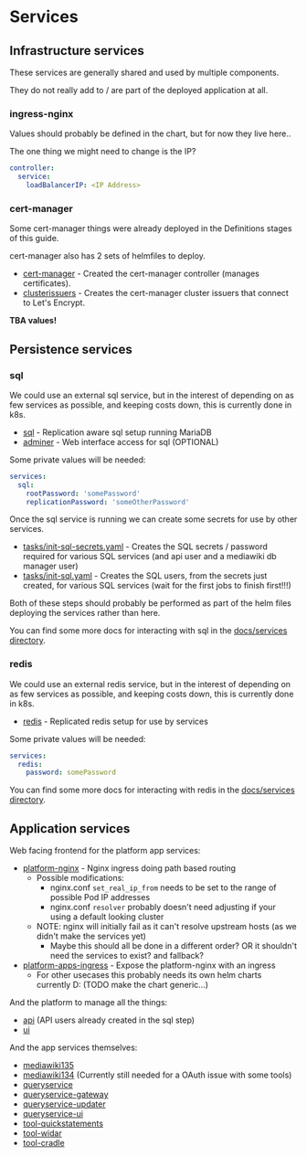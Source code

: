 # Services

## Infrastructure services

These services are generally shared and used by multiple components.

They do not really add to / are part of the deployed application at all.

### ingress-nginx

Values should probably be defined in the chart, but for now they live here..

The one thing we might need to change is the IP?

```yml
controller:
  service:
    loadBalancerIP: <IP Address>
```

### cert-manager

Some cert-manager things were already deployed in the Definitions stages of this guide.

cert-manager also has 2 sets of helmfiles to deploy.

- [cert-manager](https://github.com/wbstack/deploy/tree/main/k8s/helm/cert-manager) - Created the cert-manager controller (manages certificates).
- [clusterissuers](https://github.com/wbstack/deploy/tree/main/k8s/helm/clusterissuers) - Creates the cert-manager cluster issuers that connect to Let's Encrypt.

**TBA values!**

## Persistence services

### sql

We could use an external sql service, but in the interest of depending on as few services as possible, and keeping costs down, this is currently done in k8s.

- [sql](https://github.com/wbstack/deploy/tree/main/k8s/helm/sql) - Replication aware sql setup running MariaDB
- [adminer](https://github.com/wbstack/deploy/tree/main/k8s/helm/adminer) - Web interface access for sql (OPTIONAL)

Some private values will be needed:

```yml
services:
  sql:
    rootPassword: 'somePassword'
    replicationPassword: 'someOtherPassword'
```

Once the sql service is running we can create some secrets for use by other services.

- [tasks/init-sql-secrets.yaml](https://github.com/wbstack/deploy/blob/main/k8s/tasks/init-sql-secrets.yaml) - Creates the SQL secrets / password required for various SQL services (and api user and a mediawiki db manager user)
- [tasks/init-sql.yaml](https://github.com/wbstack/deploy/blob/main/k8s/tasks/init-sql.yaml) - Creates the SQL users, from the secrets just created, for various SQL services (wait for the first jobs to finish first!!!)

Both of these steps should probably be performed as part of the helm files deploying the services rather than here.

You can find some more docs for interacting with sql in the [docs/services directory](../services).

### redis

We could use an external redis service, but in the interest of depending on as few services as possible, and keeping costs down, this is currently done in k8s.

- [redis](https://github.com/wbstack/deploy/tree/main/k8s/helm/redis) - Replicated redis setup for use by services

Some private values will be needed:

```yml
services:
  redis:
    password: somePassword
```

You can find some more docs for interacting with redis in the [docs/services directory](../services).

## Application services

Web facing frontend for the platform app services:

- [platform-nginx](https://github.com/wbstack/deploy/tree/main/k8s/helm/platform-nginx) - Nginx ingress doing path based routing
  - Possible modifications:
    - nginx.conf `set_real_ip_from` needs to be set to the range of possible Pod IP addresses
    - nginx.conf `resolver` probably doesn't need adjusting if your using a default looking cluster
  - NOTE: nginx will initially fail as it can't resolve upstream hosts (as we didn't make the services yet)
    - Maybe this should all be done in a different order? OR it shouldn't need the services to exist? and fallback?
- [platform-apps-ingress](https://github.com/wbstack/deploy/tree/main/k8s/helm/platform-apps-ingress) - Expose the platform-nginx with an ingress
  - For other usecases this probably needs its own helm charts currently D: (TODO make the chart generic...)

And the platform to manage all the things:

- [api](https://github.com/wbstack/deploy/tree/main/k8s/helm/api) (API users already created in the sql step)
- [ui](https://github.com/wbstack/deploy/tree/main/k8s/helm/ui)

And the app services themselves:

- [mediawiki135](https://github.com/wbstack/deploy/tree/main/k8s/helm/mediawiki135)
- [mediawiki134](https://github.com/wbstack/deploy/tree/main/k8s/helm/mediawiki134) (Currently still needed for a OAuth issue with some tools)
- [queryservice](https://github.com/wbstack/deploy/tree/main/k8s/helm/queryservice)
- [queryservice-gateway](https://github.com/wbstack/deploy/tree/main/k8s/helm/queryservice-gateway)
- [queryservice-updater](https://github.com/wbstack/deploy/tree/main/k8s/helm/queryservice-updater)
- [queryservice-ui](https://github.com/wbstack/deploy/tree/main/k8s/helm/queryservice-ui)
- [tool-quickstatements](https://github.com/wbstack/deploy/tree/main/k8s/helm/tool-quickstatements)
- [tool-widar](https://github.com/wbstack/deploy/tree/main/k8s/helm/tool-widar)
- [tool-cradle](https://github.com/wbstack/deploy/tree/main/k8s/helm/tool-cradle)
